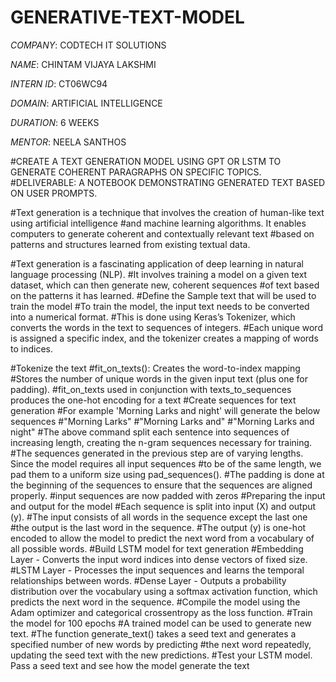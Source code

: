 # GENERATIVE-TEXT-MODEL

*COMPANY*: CODTECH IT SOLUTIONS

*NAME*: CHINTAM VIJAYA LAKSHMI

*INTERN ID*: CT06WC94

*DOMAIN*: ARTIFICIAL INTELLIGENCE

*DURATION*: 6 WEEKS

*MENTOR*: NEELA SANTHOS

#CREATE A TEXT GENERATION MODEL USING GPT OR LSTM TO GENERATE COHERENT PARAGRAPHS ON SPECIFIC TOPICS.
#DELIVERABLE: A NOTEBOOK DEMONSTRATING GENERATED TEXT BASED ON USER PROMPTS.

#Text generation is a technique that involves the creation of human-like text using artificial intelligence 
#and machine learning algorithms. It enables computers to generate coherent and contextually relevant text 
#based on patterns and structures learned from existing textual data.

#Text generation is a fascinating application of deep learning in natural language processing (NLP). 
#It involves training a model on a given text dataset, which can then generate new, coherent sequences 
#of text based on the patterns it has learned.
#Define the Sample text that will be used to train the model 
#To train the model, the input text needs to be converted into a numerical format. 
#This is done using Keras’s Tokenizer, which converts the words in the text to sequences of integers. 
#Each unique word is assigned a specific index, and the tokenizer creates a mapping of words to indices.

#Tokenize the text
#fit_on_texts(): Creates the word-to-index mapping
#Stores the number of unique words in the given input text (plus one for padding).
#fit_on_texts used in conjunction with texts_to_sequences produces the one-hot encoding for a text
#Create sequences for text generation
#For example 'Morning Larks and night' will generate the below sequences
#"Morning Larks"
#"Morning Larks and"
#"Morning Larks and night"
#The above command split each sentence into sequences of increasing length, creating the n-gram sequences necessary for training.
#The sequences generated in the previous step are of varying lengths. Since the model requires all input sequences 
#to be of the same length, we pad them to a uniform size using pad_sequences(). 
#The padding is done at the beginning of the sequences to ensure that the sequences are aligned properly.
#input sequences are now padded with zeros
#Preparing the input and output for the model 
#Each sequence is split into input (X) and output (y). 
#The input consists of all words in the sequence except the last one
#the output is the last word in the sequence. 
#The output (y) is one-hot encoded to allow the model to predict the next word from a vocabulary of all possible words.
#Build LSTM model for text generation
#Embedding Layer - Converts the input word indices into dense vectors of fixed size.
#LSTM Layer - Processes the input sequences and learns the temporal relationships between words.
#Dense Layer - Outputs a probability distribution over the vocabulary using a softmax activation function, which predicts the next word in the sequence.
#Compile the model using the Adam optimizer and categorical crossentropy as the loss function. 
#Train the model for 100 epochs
#A trained model can be used to generate new text. 
#The function generate_text() takes a seed text and generates a specified number of new words by predicting
#the next word repeatedly, updating the seed text with the new predictions.
#Test your LSTM model. Pass a seed text and see how the model generate the text
